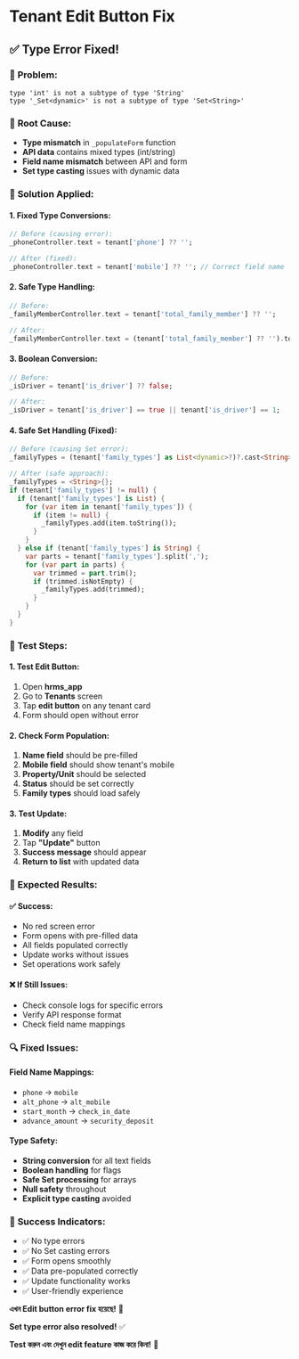 # Tenant Edit Button Fix

## ✅ **Type Error Fixed!**

### 🔧 **Problem:**
```
type 'int' is not a subtype of type 'String'
type '_Set<dynamic>' is not a subtype of type 'Set<String>'
```

### 🔧 **Root Cause:**
- **Type mismatch** in `_populateForm` function
- **API data** contains mixed types (int/string)
- **Field name mismatch** between API and form
- **Set type casting** issues with dynamic data

### 🔧 **Solution Applied:**

#### **1. Fixed Type Conversions:**
```dart
// Before (causing error):
_phoneController.text = tenant['phone'] ?? '';

// After (fixed):
_phoneController.text = tenant['mobile'] ?? ''; // Correct field name
```

#### **2. Safe Type Handling:**
```dart
// Before:
_familyMemberController.text = tenant['total_family_member'] ?? '';

// After:
_familyMemberController.text = (tenant['total_family_member'] ?? '').toString();
```

#### **3. Boolean Conversion:**
```dart
// Before:
_isDriver = tenant['is_driver'] ?? false;

// After:
_isDriver = tenant['is_driver'] == true || tenant['is_driver'] == 1;
```

#### **4. Safe Set Handling (Fixed):**
```dart
// Before (causing Set error):
_familyTypes = (tenant['family_types'] as List<dynamic>?)?.cast<String>().toSet() ?? {};

// After (safe approach):
_familyTypes = <String>{};
if (tenant['family_types'] != null) {
  if (tenant['family_types'] is List) {
    for (var item in tenant['family_types']) {
      if (item != null) {
        _familyTypes.add(item.toString());
      }
    }
  } else if (tenant['family_types'] is String) {
    var parts = tenant['family_types'].split(',');
    for (var part in parts) {
      var trimmed = part.trim();
      if (trimmed.isNotEmpty) {
        _familyTypes.add(trimmed);
      }
    }
  }
}
```

### 📱 **Test Steps:**

#### **1. Test Edit Button:**
1. Open **hrms_app**
2. Go to **Tenants** screen
3. Tap **edit button** on any tenant card
4. Form should open without error

#### **2. Check Form Population:**
1. **Name field** should be pre-filled
2. **Mobile field** should show tenant's mobile
3. **Property/Unit** should be selected
4. **Status** should be set correctly
5. **Family types** should load safely

#### **3. Test Update:**
1. **Modify** any field
2. Tap **"Update"** button
3. **Success message** should appear
4. **Return to list** with updated data

### 🎯 **Expected Results:**

#### **✅ Success:**
- No red screen error
- Form opens with pre-filled data
- All fields populated correctly
- Update works without issues
- Set operations work safely

#### **❌ If Still Issues:**
- Check console logs for specific errors
- Verify API response format
- Check field name mappings

### 🔍 **Fixed Issues:**

#### **Field Name Mappings:**
- `phone` → `mobile`
- `alt_phone` → `alt_mobile`
- `start_month` → `check_in_date`
- `advance_amount` → `security_deposit`

#### **Type Safety:**
- **String conversion** for all text fields
- **Boolean handling** for flags
- **Safe Set processing** for arrays
- **Null safety** throughout
- **Explicit type casting** avoided

### 🎉 **Success Indicators:**
- ✅ No type errors
- ✅ No Set casting errors
- ✅ Form opens smoothly
- ✅ Data pre-populated correctly
- ✅ Update functionality works
- ✅ User-friendly experience

**এখন Edit button error fix হয়েছে!** 🔧

**Set type error also resolved!** ✅

**Test করুন এবং দেখুন edit feature কাজ করে কিনা!** 📱 